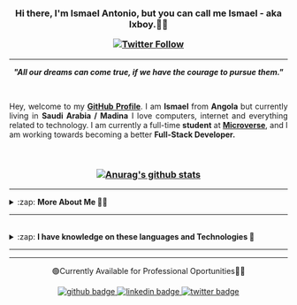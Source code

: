 <h3 align="center">Hi there, I'm Ismael Antonio, but you can call me Ismael - aka Ixboy.🙋‍♂️

[![Twitter Follow](https://img.shields.io/twitter/follow/ismaelixboy?color=1DA1F2&logo=twitter&style=for-the-badge)](https://twitter.com/ismaelixboy)

</h3>

<hr>
<p align="center"><i><strong>"All our dreams can come true, if we have the courage to pursue them."</strong></i></p>
<br/>

<p align="justify"> Hey, welcome to my <b><a href="https://github.com/ixboy">GitHub Profile</a></b>. I am <b>Ismael</b> from <b>Angola</b> but currently living in <b>Saudi Arabia / Madina</b> I love computers, internet and everything related to technology. I am currently a full-time <b>student</b> at <strong><a href="https://microverse.org">Microverse</a></strong>, and I am working towards becoming a better <b>Full-Stack Developer.</b><p>
<br/>
  
  <h3 align="center">
  
  [![Anurag's github stats](https://github-readme-stats.vercel.app/api?username=ixboy&show_icons=true&theme=algolia)](https://github.com/anuraghazra/github-readme-stats)
  
  </h3>
  
<hr>

<details>

  <summary>:zap: <strong>More About Me 🙋‍♂️</strong></summary>
  <br>
  <p align="justify">I see you want to know more about me, right? 😁 <br> Awesome let's me tell you more... <br>
  <br>

  my name is Ismael. I'm a CCNA Routing & Switching Certified, CCNA Cyber Ops Certified, CompTIA A+ and CompTIA N+ Certified and I have Networking Specialist Qualification Diploma from Boston City college in Johannesburg / South Africa. I am currently a full-time student at <strong><a href="https://microverse.org">Microverse</a></strong>, and a part-time networking and Computer Technician.
     I have recently just got my Arabic Linguistic Qualification Diploma from the Islamic University of Al-Madinah / Saudi Arabia🏫.
    I am very passionate about computers and everything related to technology, not just web development, but also Cyber Security, machine learning, AI and much more. I am currently working on Ruby and Ruby on Rails projects and also trying to master other languages to become a better Full-Stack Developer.
  I have previously worked in a computer networking industry full time, before joining  <strong><a href="https://microverse.org">Microverse</a></strong> as a student. therefore I have good Skills in Computer Networking Operations, Customer Service, strong computer Literacy, information technology, etc.
  </p>

   <img height=310 width=320 align="right" src="http://s.4cdn.org/image/title/105.gif" alt="gif">

   **My Hobbies**
   - Reading 📖
   - Cycling
   - jumping and back flips
   - Coding 👨‍💻
   - Exercising 🏃‍♂️
   - Gaming 🖱️

   **Fun facts**
   - I can do front and back flips just like it's done in kung-fu movies⚡
   - I am very good at pulling a wheelies with any Bikes but I also fell many times🤣
   - I am addicted to eating Bread.
   - I speak 4 different languages fluently and understand 3 more.
   - I can say my name in 12 different languages.

  **I am currently**
   - 🌱 I’m currently learning everything to be honest 🤣
   - 👯 I’m looking to collaborate with other content creators and curious people who enjoy coding and different technologies.
   - 📖 Reading more Arabic books
   - Working with Ruby
   - Learning JavaScript
   - 🤣 Eating Bread

   **🥅 2021 Goals:**
   - Contribute more to Open Source projects.
   - increase my knowledge in Programing and Cyber security.
   - be more creative.
   - Learn new human speaking Language.

</details>
<hr>
<br>
<details>
  <summary>:zap: <strong>I have knowledge on these languages and Technologies 🧠</strong></summary>
  <br>

  <p><strong>Human Languages:</strong></p>

  - Portuguese
  - English
  - Arabic
  - Lingala
  - French (Basic) still learning and improving...
  <br>
  
  <p><strong> ⚡ Programming Languages and Technologies:</strong></p>
  
<img align="left" alt="Visual Studio Code" width="26px" src="https://raw.githubusercontent.com/github/explore/80688e429a7d4ef2fca1e82350fe8e3517d3494d/topics/visual-studio-code/visual-studio-code.png" />
<img align="left" alt="Sass" width="26px" src="https://raw.githubusercontent.com/github/explore/80688e429a7d4ef2fca1e82350fe8e3517d3494d/topics/sass/sass.png" />
  <img height="35" src="https://raw.githubusercontent.com/github/explore/80688e429a7d4ef2fca1e82350fe8e3517d3494d/topics/ruby/ruby.png" alt="Ruby">
  <img height="35" src="https://raw.githubusercontent.com/github/explore/80688e429a7d4ef2fca1e82350fe8e3517d3494d/topics/python/python.png" alt="Python">
<img align="left" alt="Terminal" width="26px" src="https://raw.githubusercontent.com/github/explore/80688e429a7d4ef2fca1e82350fe8e3517d3494d/topics/terminal/terminal.png" />

![JavaScript](https://img.shields.io/badge/-JavaScript-black?style=flat-square&logo=javascript)
![Nodejs](https://img.shields.io/badge/-Nodejs-black?style=flat-square&logo=Node.js)
![React](https://img.shields.io/badge/-React-darkblue?style=flat-square&logo=react)
![HTML5](https://img.shields.io/badge/-HTML5-E34F26?style=flat-square&logo=html5&logoColor=white)
![CSS3](https://img.shields.io/badge/-CSS3-1572B6?style=flat-square&logo=css3)
![Bootstrap](https://img.shields.io/badge/-Bootstrap-563D7C?style=flat-square&logo=bootstrap)
![TypeScript](https://img.shields.io/badge/-TypeScript-007ACC?style=flat-square&logo=typescript)
![Git](https://img.shields.io/badge/-Git-black?style=flat-square&logo=git)
![GitHub](https://img.shields.io/badge/-GitHub-181717?style=flat-square&logo=github)

</details>
<hr>
<hr>
<p align="center">🟢Currently Available for Professional Oportunities👨‍💻</p>
<p align="center">
  <a href="https://github.com/ixboy">
    <img src="https://img.shields.io/github/followers/ixboy?color=%23181717&label=ixboy&logo=github&logoColor=%23181717&style=for-the-badge" alt="github badge">
  </a>
  <a href="https://www.linkedin.com/in/ismael-antonio-0b7712114/">
    <img src="https://img.shields.io/badge/ismael-antonio?style=for-the-badge&logo=linkedin&logoColor=0077B5" alt="linkedin badge">
  </a>
  <a href="https://twitter.com/ismaelixboy">
    <img src="https://img.shields.io/twitter/follow/ismaelixboy?color=%231DA1F2&label=FOLLOW&logo=twitter&style=for-the-badge" alt="twitter badge">
  </a>
</p>
